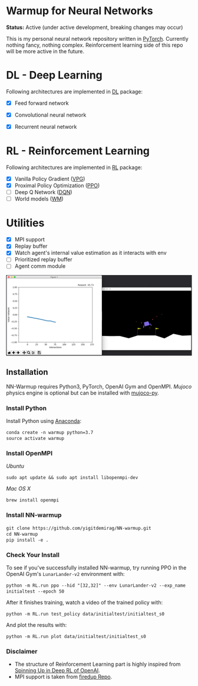 # Warmup for Neural Networks
**Status:** Active (under active development, breaking changes may occur)

This is my personal neural network repository written in [PyTorch](https://pytorch.org/). Currently nothing fancy, nothing complex. Reinforcement learning side of this repo will be more active in the future. 

# DL - Deep Learning 
Following architectures are implemented in [DL](https://github.com/YigitDemirag/NN-warmup/tree/master/DL) package:

- [X] Feed forward network
- [X] Convolutional neural network
- [X] Recurrent neural network


# RL - Reinforcement Learning 
Following architectures are implemented in [RL](https://github.com/YigitDemirag/NN-warmup/tree/master/RL) package:

- [X] Vanilla Policy Gradient ([VPG](https://papers.nips.cc/paper/1713-policy-gradient-methods-for-reinforcement-learning-with-function-approximation.pdf))
- [X] Proximal Policy Optimization ([PPO](https://arxiv.org/abs/1707.06347))
- [ ] Deep Q Network ([DQN](https://www.nature.com/articles/nature14236))
- [ ] World models ([WM](https://arxiv.org/abs/1803.10122))

# Utilities
- [X] MPI support
- [X] Replay buffer 
- [X] Watch agent's internal value estimation as it interacts with env
- [ ] Prioritized replay buffer
- [ ] Agent comm module 

![Internal Value Representation](pics/val.png)
## Installation

NN-Warmup requires Python3, PyTorch, OpenAI Gym and OpenMPI. _Mujoco_ physics engine is optional but can be installed with [mujoco-py](https://github.com/openai/mujoco-py).

### Install Python
Install Python using [Anaconda](https://www.anaconda.com/distribution/#download-section):

```
conda create -n warmup python=3.7
source activate warmup
```

### Install OpenMPI
*Ubuntu*
```
sudo apt update && sudo apt install libopenmpi-dev
```
*Mac OS X*

```
brew install openmpi
```
### Install NN-warmup
```
git clone https://github.com/yigitdemirag/NN-warmup.git
cd NN-warmup
pip install -e .
```
### Check Your Install
To see if you've successfully installed NN-warmup, try running PPO in the OpenAI Gym's `LunarLander-v2` environment with:

```
python -m RL.run ppo --hid "[32,32]" --env LunarLander-v2 --exp_name initialtest --epoch 50
```

After it finishes training, watch a video of the trained policy with:
```
python -m RL.run test_policy data/initialtest/initialtest_s0
```

And plot the results with:

```
python -m RL.run plot data/initialtest/initialtest_s0
```

### Disclaimer
* The structure of Reinforcement Learning part is highly inspired from [Spinning Up in Deep RL of OpenAI](https://spinningup.openai.com/).
* MPI support is taken from [firedup Repo](https://github.com/kashif/firedup).

